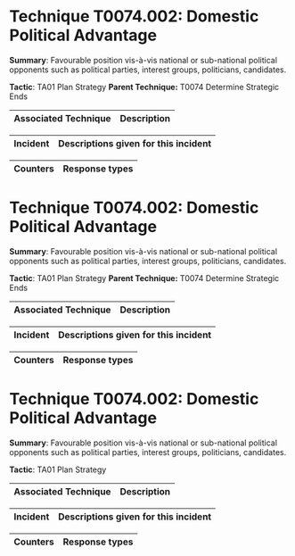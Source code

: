 # Technique T0074.002: Domestic Political Advantage

**Summary**: Favourable position vis-à-vis national or sub-national political opponents such as political parties, interest groups, politicians, candidates.  

**Tactic**: TA01 Plan Strategy **Parent Technique:** T0074 Determine Strategic Ends


| Associated Technique | Description |
| --------- | ------------------------- |



| Incident | Descriptions given for this incident |
| -------- | -------------------- |



| Counters | Response types |
| -------- | -------------- |


# Technique T0074.002: Domestic Political Advantage

**Summary**: Favourable position vis-à-vis national or sub-national political opponents such as political parties, interest groups, politicians, candidates.  

**Tactic**: TA01 Plan Strategy **Parent Technique:** T0074 Determine Strategic Ends


| Associated Technique | Description |
| --------- | ------------------------- |



| Incident | Descriptions given for this incident |
| -------- | -------------------- |



| Counters | Response types |
| -------- | -------------- |


# Technique T0074.002: Domestic Political Advantage

**Summary**: Favourable position vis-à-vis national or sub-national political opponents such as political parties, interest groups, politicians, candidates.  

**Tactic**: TA01 Plan Strategy


| Associated Technique | Description |
| --------- | ------------------------- |



| Incident | Descriptions given for this incident |
| -------- | -------------------- |



| Counters | Response types |
| -------- | -------------- |


